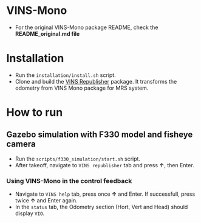 # VINS-Mono
* For the original VINS-Mono package README, check the **README_original.md file**

# Installation
* Run the ``installation/install.sh`` script.
* Clone and build the [VINS Republisher](https://mrs.felk.cvut.cz/gitlab/visual-localization/vins_republish) package. It transforms the odometry from VINS Mono package for MRS system.

# How to run
## Gazebo simulation with F330 model and fisheye camera
* Run the ``scripts/f330_simulation/start.sh`` script.
* After takeoff, navigate to ``VINS republisher`` tab and press **&#8593;**, then Enter.
### Using VINS-Mono in the control feedback
* Navigate to ``VINS help`` tab, press once **&#8593;** and Enter. If successfull, press twice **&#8593;** and Enter again.
* In the ``status`` tab, the Odometry section (Hort, Vert and Head) should display ``VIO``.